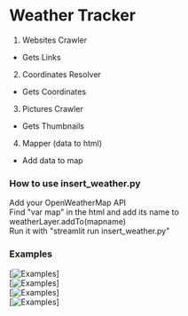 # Weather Tracker  
    
1. Websites Crawler  
 - Gets Links  
  
2. Coordinates Resolver  
 - Gets Coordinates  
  
3. Pictures Crawler  
 - Gets Thumbnails  
  
4. Mapper (data to html)  
 - Add data to map  


### How to use insert_weather.py   
  
Add your OpenWeatherMap API  
Find "var map" in the html and add its name to weatherLayer.addTo(mapname)  
Run it with "streamlit run insert_weather.py"  
  

### Examples  
[![Examples](https://i.imgur.com/KMvjRtR.png)]  
[![Examples](https://i.imgur.com/6v7ZLJK.png)]  
[![Examples](https://i.imgur.com/cYHUiq9.png)]  
[![Examples](https://i.imgur.com/QX7bYoS.png)]  

  
